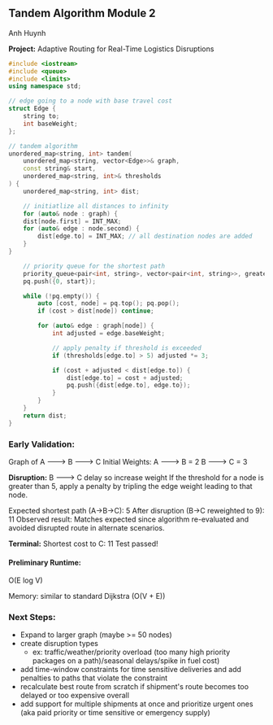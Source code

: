 ## Tandem Algorithm Module 2

Anh Huynh

**Project:** Adaptive Routing for Real-Time Logistics Disruptions

```C++
#include <iostream>
#include <queue>
#include <limits>
using namespace std;

// edge going to a node with base travel cost
struct Edge {
    string to;
    int baseWeight;
};

// tandem algorithm
unordered_map<string, int> tandem(
    unordered_map<string, vector<Edge>>& graph,
    const string& start,
    unordered_map<string, int>& thresholds
) {
    unordered_map<string, int> dist;

    // initiatlize all distances to infinity
    for (auto& node : graph) {
    dist[node.first] = INT_MAX;
    for (auto& edge : node.second) {
        dist[edge.to] = INT_MAX; // all destination nodes are added
    }
}

    // priority queue for the shortest path
    priority_queue<pair<int, string>, vector<pair<int, string>>, greater<>> pq;
    pq.push({0, start});

    while (!pq.empty()) {
        auto [cost, node] = pq.top(); pq.pop();
        if (cost > dist[node]) continue;

        for (auto& edge : graph[node]) {
            int adjusted = edge.baseWeight;

            // apply penalty if threshold is exceeded
            if (thresholds[edge.to] > 5) adjusted *= 3;

            if (cost + adjusted < dist[edge.to]) {
                dist[edge.to] = cost + adjusted;
                pq.push({dist[edge.to], edge.to});
            }
        }
    }
    return dist;
}

```

### **Early Validation:**

Graph of A ---> B ---> C 
Initial Weights:
A ---> B = 2
B ---> C = 3

**Disruption:** 
B ---> C delay so increase weight
If the threshold for a node is greater than 5, apply a penalty by tripling the edge weight leading to that node.

Expected shortest path (A->B->C): 5
After disruption (B->C reweighted to 9): 11
Observed result: Matches expected since algorithm re-evaluated and avoided disrupted route in alternate scenarios.

**Terminal:** 
Shortest cost to C: 11
Test passed!

#### Preliminary Runtime:

O(E log V)

Memory: similar to standard Dijkstra (O(V + E))

### Next Steps:

- Expand to larger graph (maybe >= 50 nodes) 
- create disruption types
  - ex: traffic/weather/priority overload (too many high priority packages on a path)/seasonal delays/spike in fuel cost)
- add time-window constraints for time sensitive deliveries and add penalties to paths that violate the constraint
- recalculate best route from scratch if shipment's route becomes too delayed or too expensive overall
- add support for multiple shipments at once and prioritize urgent ones (aka paid priority or time sensitive or emergency supply)



